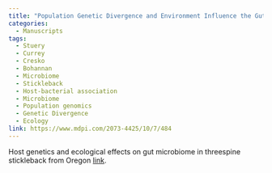 ```yaml
---
title: "Population Genetic Divergence and Environment Influence the Gut Microbiome in Oregon Threespine Stickleback"
categories:
  - Manuscripts
tags:
  - Stuery
  - Currey
  - Cresko
  - Bohannan
  - Microbiome
  - Stickleback
  - Host-bacterial association
  - Microbiome
  - Population genomics
  - Genetic Divergence
  - Ecology
link: https://www.mdpi.com/2073-4425/10/7/484
---
```


Host genetics and ecological effects on gut microbiome in threespine stickleback from Oregon [link](#).
